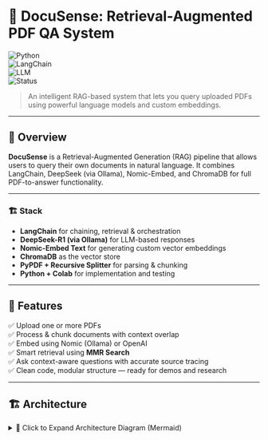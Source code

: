 # 🧠 DocuSense: Retrieval-Augmented PDF QA System  
![Python](https://img.shields.io/badge/Python-3.10-blue?logo=python)  
![LangChain](https://img.shields.io/badge/LangChain-RAG-yellow?logo=readthedocs)  
![LLM](https://img.shields.io/badge/DeepSeek-LLM-orange?logo=OpenAI)  
![Status](https://img.shields.io/badge/Project-Type-Research%20%7C%20Resume%20Ready-brightgreen)  

> An intelligent RAG-based system that lets you query uploaded PDFs using powerful language models and custom embeddings.

---

## 🚀 Overview

**DocuSense** is a Retrieval-Augmented Generation (RAG) pipeline that allows users to query their own documents in natural language. It combines LangChain, DeepSeek (via Ollama), Nomic-Embed, and ChromaDB for full PDF-to-answer functionality.

---

### 🏗️ Stack

- **LangChain** for chaining, retrieval & orchestration  
- **DeepSeek-R1 (via Ollama)** for LLM-based responses  
- **Nomic-Embed Text** for generating custom vector embeddings  
- **ChromaDB** as the vector store  
- **PyPDF + Recursive Splitter** for parsing & chunking  
- **Python + Colab** for implementation and testing

---

## 📂 Features

✅ Upload one or more PDFs  
✅ Process & chunk documents with context overlap  
✅ Embed using Nomic (Ollama) or OpenAI  
✅ Smart retrieval using **MMR Search**  
✅ Ask context-aware questions with accurate source tracing  
✅ Clean code, modular structure — ready for demos and research

---

## 🏗️ Architecture

<details>
<summary>🔧 Click to Expand Architecture Diagram (Mermaid)</summary>

```mermaid
graph TD
  A[📄 PDF Upload via Colab] --> B[🧾 PyPDFLoader (LangChain)]
  B --> C[📚 Text Splitter (Recursive Chunking)]
  C --> D[🔡 Nomic-Embed Embeddings (Ollama)]
  D --> E[📂 ChromaDB Vector Store]
  E --> F[🔍 Retriever with MMR Search]
  F --> G[🧠 DeepSeek-R1 LLM (via Ollama)]
  G --> H[💬 Final Answer + Source Documents]

